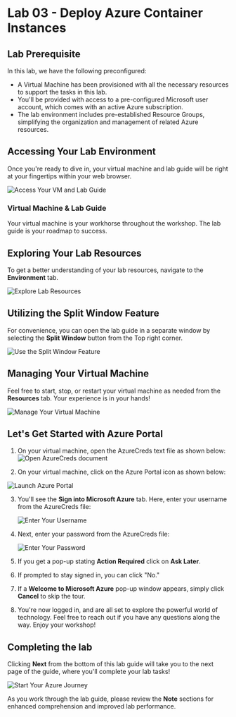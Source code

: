 # Lab 03 - Deploy Azure Container Instances
 
## Lab Prerequisite

In this lab, we have the following preconfigured:

- A Virtual Machine has been provisioned with all the necessary resources to support the tasks in this lab. 
- You'll be provided with access to a pre-configured Microsoft user account, which comes with an active Azure subscription. 
- The lab environment includes pre-established Resource Groups, simplifying the organization and management of related Azure resources.

## Accessing Your Lab Environment
 
Once you're ready to dive in, your virtual machine and lab guide will be right at your fingertips within your web browser.
 
  ![Access Your VM and Lab Guide](../images/labguide.png)

### Virtual Machine & Lab Guide
 
Your virtual machine is your workhorse throughout the workshop. The lab guide is your roadmap to success.
 
## Exploring Your Lab Resources
 
To get a better understanding of your lab resources, navigate to the **Environment** tab.
 
  ![Explore Lab Resources](../images/env.png)
 
## Utilizing the Split Window Feature
 
For convenience, you can open the lab guide in a separate window by selecting the **Split Window** button from the Top right corner.
 
  ![Use the Split Window Feature](../images/spl.png)
 
## Managing Your Virtual Machine
 
Feel free to start, stop, or restart your virtual machine as needed from the **Resources** tab. Your experience is in your hands!
 
  ![Manage Your Virtual Machine](../images/res.png)

## Let's Get Started with Azure Portal
 
1.  On your virtual machine, open the AzureCreds text file as shown below:
   ![Open AzureCreds document](../images/creds.png) 
 
2.  On your virtual machine, click on the Azure Portal icon as shown below:
 
   ![Launch Azure Portal](../images/sc900-image(1).png)

 
3. You'll see the **Sign into Microsoft Azure** tab. Here, enter your username from the AzureCreds file:
  
   ![Enter Your Username](../images/sc900-image-1.png)
 
4. Next, enter your password from the AzureCreds file:
  
   ![Enter Your Password](../images/sc900-image-2.png)
 
5. If you get a pop-up stating **Action Required** click on **Ask Later**.

6. If prompted to stay signed in, you can click "No."
 
7. If a **Welcome to Microsoft Azure** pop-up window appears, simply click **Cancel** to skip the tour.
8. You're now logged in, and are all set to explore the powerful world of technology. Feel free to reach out if you have any questions along the way. Enjoy your workshop!

## Completing the lab

Clicking **Next** from the bottom of this lab guide will take you to the next page of the guide, where you'll complete your lab tasks!
 
   ![Start Your Azure Journey](../images/sc900-image(3).png)

As you work through the lab guide, please review the **Note** sections for enhanced comprehension and improved lab performance.
